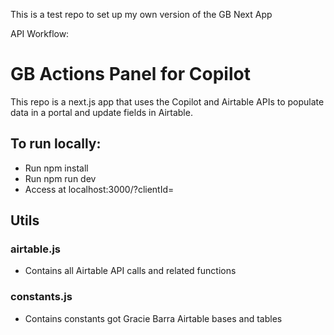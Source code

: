 This is a test repo to set up my own version of the GB Next App

API Workflow:

# GB Actions Panel for Copilot
This repo is a next.js app that uses the Copilot and Airtable APIs to populate data in a portal and update fields in Airtable.

## To run locally:
- Run npm install
- Run npm run dev
- Access at localhost:3000/?clientId=<client id>

## Utils
### airtable.js
- Contains all Airtable API calls and related functions

### constants.js
- Contains constants got Gracie Barra Airtable bases and tables
